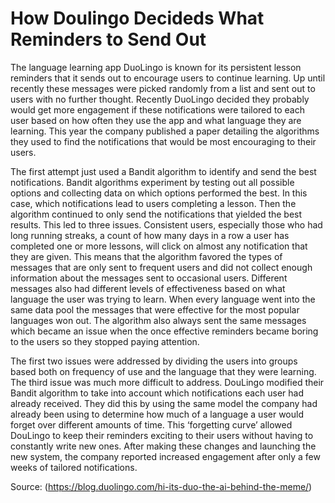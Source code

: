 # How Doulingo Decideds What Reminders to Send Out

The language learning app DuoLingo is known for its persistent lesson reminders that it sends out to encourage users to continue learning. Up until recently these messages were picked randomly from a list and sent out to users with no further thought. Recently DuoLingo decided they probably would get more engagement if these notifications were tailored to each user based on how often they use the app and what language they are learning. This year the company published a paper detailing the algorithms they used to find the notifications that would be most encouraging to their users. 

The first attempt just used a Bandit algorithm to identify and send the best notifications. Bandit algorithms experiment by testing out all possible options and collecting data on which options performed the best. In this case, which notifications lead to users completing a lesson. Then the algorithm continued to only send the notifications that yielded the best results. This led to three issues. Consistent users, especially those who had long running streaks, a count of how many days in a row a user has completed one or more lessons, will click on almost any notification that they are given. This means that the algorithm favored the types of messages that are only sent to frequent users and did not collect enough information about the messages sent to occasional users. Different messages also had different levels of effectiveness based on what language the user was trying to learn. When every language went into the same data pool the messages that were effective for the most popular languages won out. The algorithm also always sent the same messages which became an issue when the once effective reminders became boring to the users so they stopped paying attention.

The first two issues were addressed by dividing the users into groups based both on frequency of use and the language that they were learning. The third issue was much more difficult to address. DouLingo modified their Bandit algorithm to take into account which notifications each user had already received. They did this by using the same model the company had already been using to determine how much of a language a user would forget over different amounts of time. This ‘forgetting curve’ allowed DouLingo to keep their reminders exciting to their users without having to constantly write new ones. After making these changes and launching the new system, the company reported increased engagement after only a few weeks of tailored notifications.

Source: (https://blog.duolingo.com/hi-its-duo-the-ai-behind-the-meme/)
